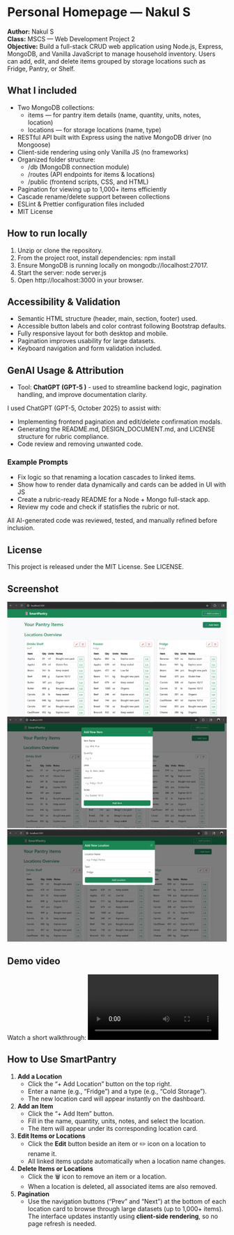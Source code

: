 # Personal Homepage — Nakul S

**Author:** Nakul S  
**Class:** MSCS — Web Development Project 2  
**Objective:** Build a full-stack CRUD web application using Node.js, Express, MongoDB, and Vanilla JavaScript to manage household inventory. Users can add, edit, and delete items grouped by storage locations such as Fridge, Pantry, or Shelf.

## What I included
- Two MongoDB collections:
   - items — for pantry item details (name, quantity, units, notes, location)
   - locations — for storage locations (name, type)
- RESTful API built with Express using the native MongoDB driver (no Mongoose)
- Client-side rendering using only Vanilla JS (no frameworks)
- Organized folder structure:
  - /db (MongoDB connection module)
  - /routes (API endpoints for items & locations)
  - /public (frontend scripts, CSS, and HTML)
- Pagination for viewing up to 1,000+ items efficiently
- Cascade rename/delete support between collections
- ESLint & Prettier configuration files included
- MIT License

## How to run locally
1. Unzip or clone the repository.
2. From the project root, install dependencies:
   npm install
3. Ensure MongoDB is running locally on mongodb://localhost:27017.
4. Start the server:
   node server.js
5. Open http://localhost:3000 in your browser.

## Accessibility & Validation
- Semantic HTML structure (header, main, section, footer) used.
- Accessible button labels and color contrast following Bootstrap defaults.
- Fully responsive layout for both desktop and mobile.
- Pagination improves usability for large datasets.
- Keyboard navigation and form validation included.

## GenAI Usage & Attribution
- Tool: **ChatGPT (GPT-5 )** - used to streamline backend logic, pagination handling, and improve documentation clarity.

I used ChatGPT (GPT-5, October 2025) to assist with:
   - Implementing frontend pagination and edit/delete confirmation modals.
   - Generating the README.md, DESIGN_DOCUMENT.md, and LICENSE structure for rubric compliance.
   - Code review and removing unwanted code.

### Example Prompts
- Fix logic so that renaming a location cascades to linked items.
- Show how to render data dynamically and cards can be added in UI with JS
- Create a rubric-ready README for a Node + Mongo full-stack app.
- Review my code and check if statisfies the rubric or not.

All AI-generated code was reviewed, tested, and manually refined before inclusion.

## License
This project is released under the MIT License. See LICENSE.

## Screenshot
![Homepage screenshot](./Homepage.png)
![Add Item Modal screenshot](./Add-Item.png)
![Add Location Modal screenshot](./Add-Location.png)

## Demo video
Watch a short walkthrough: ![Watch the video](./Demo.mp4)

## How to Use SmartPantry
1. **Add a Location**  
   - Click the “+ Add Location” button on the top right.  
   - Enter a name (e.g., “Fridge”) and a type (e.g., “Cold Storage”).  
   - The new location card will appear instantly on the dashboard.
2. **Add an Item**  
   - Click the “+ Add Item” button.  
   - Fill in the name, quantity, units, notes, and select the location.  
   - The item will appear under its corresponding location card.
3. **Edit Items or Locations**  
   - Click the **Edit** button beside an item or ✏️ icon on a location to rename it.  
   - All linked items update automatically when a location name changes.
4. **Delete Items or Locations**  
   - Click the 🗑️ icon to remove an item or a location.  
   - When a location is deleted, all associated items are also removed.
5. **Pagination**  
   - Use the navigation buttons (“Prev” and “Next”) at the bottom of each location card to browse through large datasets (up to 1,000+ items).
The interface updates instantly using **client-side rendering**, so no page refresh is needed.
